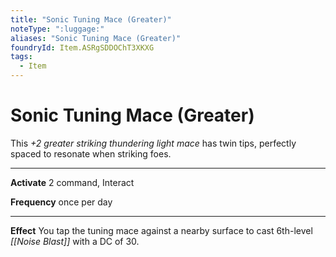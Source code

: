 ```yaml
---
title: "Sonic Tuning Mace (Greater)"
noteType: ":luggage:"
aliases: "Sonic Tuning Mace (Greater)"
foundryId: Item.ASRgSDDOChT3XKXG
tags:
  - Item
---
```


# Sonic Tuning Mace (Greater)

This _+2 greater striking thundering light mace_ has twin tips, perfectly spaced to resonate when striking foes.

* * *

**Activate** 2 command, Interact

**Frequency** once per day

* * *

**Effect** You tap the tuning mace against a nearby surface to cast 6th-level _[[Noise Blast]]_ with a DC of 30.
